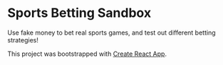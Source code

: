 # Sports Betting Sandbox

Use fake money to bet real sports games, and test out different betting strategies!

This project was bootstrapped with [Create React App](https://github.com/facebook/create-react-app).